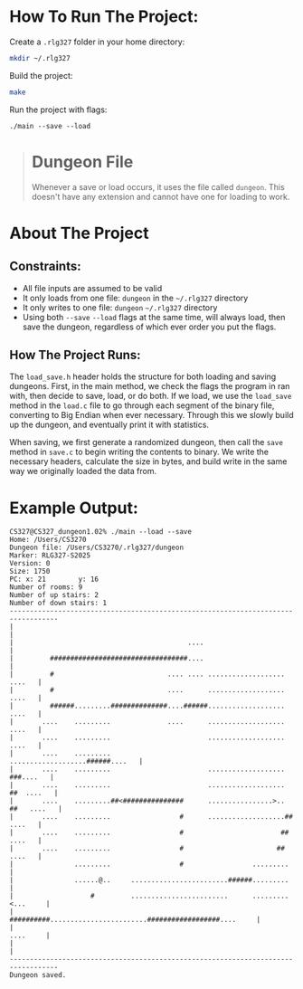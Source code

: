 # How To Run The Project:

 Create a `.rlg327` folder in your home directory:
```bash
mkdir ~/.rlg327
```

Build the project:
```bash
make
```

Run the project with flags:
```
./main --save --load
```


> # Dungeon File
> Whenever a save or load occurs, it uses the file called `dungeon`. This doesn't have any extension and cannot have one for loading to work.


# About The Project

## Constraints:
- All file inputs are assumed to be valid
- It only loads from one file: `dungeon` in the `~/.rlg327` directory
- It only writes to one file: `dungeon` `~/.rlg327` directory
- Using both `--save` `--load` flags at the same time, will always load, then save the dungeon, regardless of which ever order you put the flags.

## How The Project Runs:
The `load_save.h` header holds the structure for both loading and saving dungeons. First, in the main method, we check the flags the program in ran with, then decide to save, load, or do both.
If we load, we use the `load_save` method in the `load.c` file to go through each segment of the binary file, converting to Big Endian when ever necessary. Through this we slowly build up the dungeon, and eventually print it with statistics. 

When saving, we first generate a randomized dungeon, then call the `save` method in `save.c` to begin writing the contents to binary. We write the necessary headers, calculate the size in bytes, and build write in the same way we originally loaded the data from.


# Example Output:
```plain
CS327@CS327_dungeon1.02% ./main --load --save
Home: /Users/CS3270
Dungeon file: /Users/CS3270/.rlg327/dungeon
Marker: RLG327-S2025
Version: 0
Size: 1750
PC: x: 21        y: 16 
Number of rooms: 9
Number of up stairs: 2
Number of down stairs: 1
----------------------------------------------------------------------------------
|                                                                                |
|                                           ....                                 |
|         ##################################....                                 |
|         #                            .... .... ...................      ....   |
|         #                            ....      ...................      ....   |
|         ######.........##############....######...................      ....   |
|       ....    .........              ....      ...................      ....   |
|       ....    .........                        ...................      ....   |
|       ....    .........                        ...................######....   |
|       ....    .........                        ...................   ###....   |
|       ....    .........                        ...................  ##  ....   |
|       ....    .........##<###############      ................>.. ##   ....   |
|       ....    .........                 #      ...................##    ....   |
|       ....    .........                 #                        ##     ....   |
|       ....    .........                 #                       ##      ....   |
|               .........                 #                 .........            |
|               ......@..     ........................######.........            |
|                   #         ........................      .........   <...     |
|                   ##########........................##################....     |
|                                                                       ....     |
|                                                                                |
----------------------------------------------------------------------------------
Dungeon saved.
```
